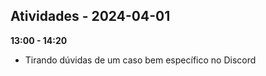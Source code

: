 ## Atividades - 2024-04-01


**13:00 - 14:20**

* Tirando dúvidas de um caso bem específico no Discord

